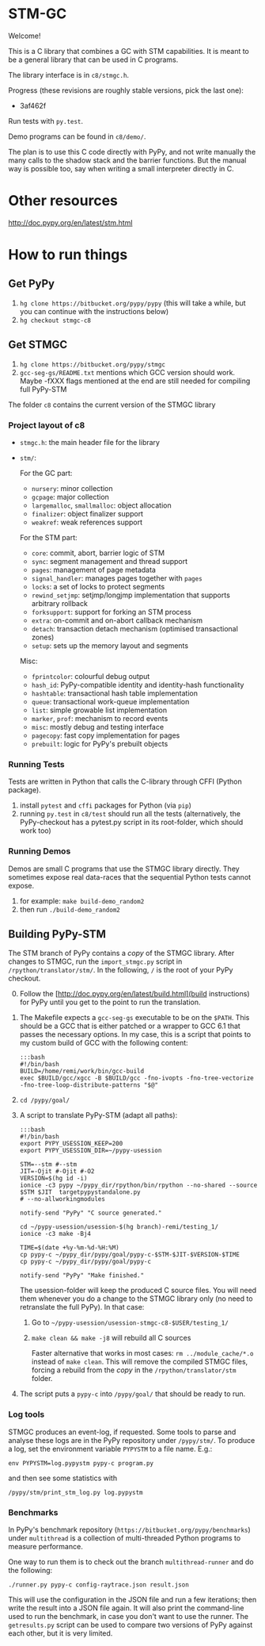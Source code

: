 
# STM-GC

Welcome!

This is a C library that combines a GC with STM capabilities.
It is meant to be a general library that can be used in C programs.

The library interface is in `c8/stmgc.h`.

Progress (these revisions are roughly stable versions, pick the last one):

 - 3af462f

Run tests with `py.test`.

Demo programs can be found in `c8/demo/`.

The plan is to use this C code directly with PyPy, and not write
manually the many calls to the shadow stack and the barrier functions.
But the manual way is possible too, say when writing a small interpreter
directly in C.


# Other resources

http://doc.pypy.org/en/latest/stm.html

# How to run things

## Get PyPy 

 1. `hg clone https://bitbucket.org/pypy/pypy` (this will take a while, but you
    can continue with the instructions below)
 2. `hg checkout stmgc-c8`


## Get STMGC

 1. `hg clone https://bitbucket.org/pypy/stmgc`
 2. `gcc-seg-gs/README.txt` mentions which GCC version should work. Maybe -fXXX
    flags mentioned at the end are still needed for compiling full PyPy-STM

The folder `c8` contains the current version of the STMGC library

### Project layout of c8

 - `stmgc.h`: the main header file for the library
 - `stm/`: 
 
    For the GC part: 
    
     - `nursery`: minor collection
     - `gcpage`: major collection
     - `largemalloc`, `smallmalloc`: object allocation
     - `finalizer`: object finalizer support
     - `weakref`: weak references support
     
    For the STM part:
    
     - `core`: commit, abort, barrier logic of STM
     - `sync`: segment management and thread support
     - `pages`: management of page metadata
     - `signal_handler`: manages pages together with `pages`
     - `locks`: a set of locks to protect segments
     - `rewind_setjmp`: setjmp/longjmp implementation that supports arbitrary rollback
     - `forksupport`: support for forking an STM process
     - `extra`: on-commit and on-abort callback mechanism
     - `detach`: transaction detach mechanism (optimised transactional zones)
     - `setup`: sets up the memory layout and segments
     
    Misc:
    
     - `fprintcolor`: colourful debug output
     - `hash_id`: PyPy-compatible identity and identity-hash functionality
     - `hashtable`: transactional hash table implementation
     - `queue`: transactional work-queue implementation
     - `list`: simple growable list implementation
     - `marker`, `prof`: mechanism to record events
     - `misc`: mostly debug and testing interface
     - `pagecopy`: fast copy implementation for pages
     - `prebuilt`: logic for PyPy's prebuilt objects
       


### Running Tests

Tests are written in Python that calls the C-library through CFFI (Python package).

 1. install `pytest` and `cffi` packages for Python (via `pip`)
 2. running `py.test` in `c8/test` should run all the tests (alternatively, the
    PyPy-checkout has a pytest.py script in its root-folder, which should work
    too)

### Running Demos

Demos are small C programs that use the STMGC library directly. They sometimes
expose real data-races that the sequential Python tests cannot expose.

 1. for 
 example: `make build-demo_random2`
 2. then run `./build-demo_random2`
 

## Building PyPy-STM

The STM branch of PyPy contains a *copy* of the STMGC library. After changes to
STMGC, run the `import_stmgc.py` script in `/rpython/translator/stm/`. In the
following, `/` is the root of your PyPy checkout.

 0. Follow the [http://doc.pypy.org/en/latest/build.html](build instructions)
    for PyPy until you get to the point to run the translation.

 1. The Makefile expects a `gcc-seg-gs` executable to be on the `$PATH`. This
    should be a GCC that is either patched or a wrapper to GCC 6.1 that passes
    the necessary options. In my case, this is a script that points to my custom
    build of GCC with the following content:
    
        :::bash
        #!/bin/bash
        BUILD=/home/remi/work/bin/gcc-build
        exec $BUILD/gcc/xgcc -B $BUILD/gcc -fno-ivopts -fno-tree-vectorize -fno-tree-loop-distribute-patterns "$@"
    
    
 2. `cd /pypy/goal/`
 
 3. A script to translate PyPy-STM (adapt all paths):
 
        :::bash
        #!/bin/bash
        export PYPY_USESSION_KEEP=200
        export PYPY_USESSION_DIR=~/pypy-usession
        
        STM=--stm #--stm
        JIT=-Ojit #-Ojit #-O2
        VERSION=$(hg id -i)
        ionice -c3 pypy ~/pypy_dir/rpython/bin/rpython --no-shared --source $STM $JIT  targetpypystandalone.py
        # --no-allworkingmodules
        
        notify-send "PyPy" "C source generated."
        
        cd ~/pypy-usession/usession-$(hg branch)-remi/testing_1/
        ionice -c3 make -Bj4
        
        TIME=$(date +%y-%m-%d-%H:%M)
        cp pypy-c ~/pypy_dir/pypy/goal/pypy-c-$STM-$JIT-$VERSION-$TIME
        cp pypy-c ~/pypy_dir/pypy/goal/pypy-c
        
        notify-send "PyPy" "Make finished."
    
    The usession-folder will keep the produced C source files. You will need
    them whenever you do a change to the STMGC library only (no need to
    retranslate the full PyPy). In that case:
    
     1. Go to `~/pypy-usession/usession-stmgc-c8-$USER/testing_1/`
     2. `make clean && make -j8` will rebuild all C sources
        
        Faster alternative that works in most cases: `rm ../module_cache/*.o`
        instead of `make clean`. This will remove the compiled STMGC files,
        forcing a rebuild from the *copy* in the `/rpython/translator/stm`
        folder.
        
 4. The script puts a `pypy-c` into `/pypy/goal/` that should be ready to run.


### Log tools

STMGC produces an event-log, if requested. Some tools to parse and analyse these
logs are in the PyPy repository under `/pypy/stm/`. To produce a log, set the
environment variable `PYPYSTM` to a file name. E.g.:

`env PYPYSTM=log.pypystm pypy-c program.py`

and then see some statistics with 

`/pypy/stm/print_stm_log.py log.pypystm`


### Benchmarks

In PyPy's benchmark repository (`https://bitbucket.org/pypy/benchmarks`) under
`multithread` is a collection of multi-threaded Python programs to measure
performance.

One way to run them is to check out the branch `multithread-runner` and do the
following:

`./runner.py pypy-c config-raytrace.json result.json`

This will use the configuration in the JSON file and run a few iterations; then
write the result into a JSON file again. It will also print the command-line
used to run the benchmark, in case you don't want to use the runner. The
`getresults.py` script can be used to compare two versions of PyPy against each
other, but it is very limited.




